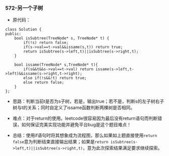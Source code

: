 ### 572-另一个子树
* 原代码：
```
class Solution {
public:
    bool isSubtree(TreeNode* s, TreeNode* t) {
        if(!s) return false;
        if(s->val==t->val&&issame(s,t)) return true;
        return isSubtree(s->left,t)||isSubtree(s->right,t);
    }

    bool issame(TreeNode* s,TreeNode* t){
        if(s&&t&&s->val==t->val) return issame(s->left,t->left)&&issame(s->right,t->right);
        else if(!s&&!t) return true;
        else return false;
    }
};
```
* 思路：判断当前t是否为s子树，若是，输出true；若不是，判断s的左子树右子树与t的关系；同时自定义了issame函数判断两棵树是否相同。  

* 难点：对于return的使用。leetcode很容易因为最后没有return语句而判断错误，如何保证完美实现功能并避免平台bug是这个题目难点！

* 总结：使用if语句时将其想象成为流程图，那么如果如上题直接使用`return false`意为判断结束直接输出结果；如果是`return isSubtree(s->left,t)||isSubtree(s->right,t)`，意为此次探索结果满足要求继续探索。